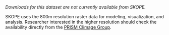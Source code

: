 _Downloads for this dataset are not currently available from SKOPE._

SKOPE uses the 800m resolution raster data for modeling, visualization, and
analysis. Researcher interested in the higher resolution should check the 
availability directly from the [PRISM Climage Group](http://prism.oregonstate.edu/historical/).

